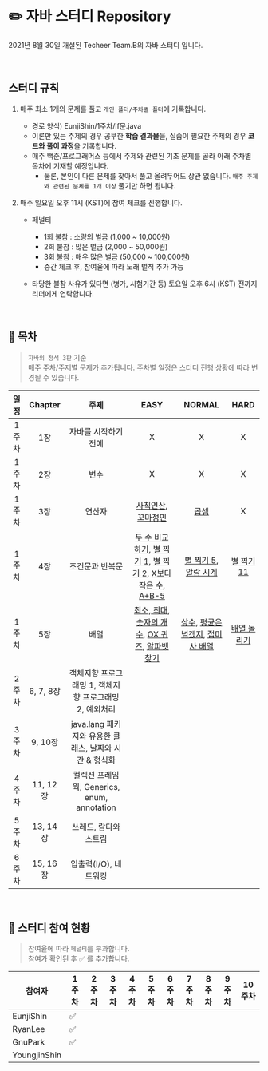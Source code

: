 # :pencil2: **자바 스터디 Repository**
2021년 8월 30일 개설된 Techeer Team.B의 자바 스터디 입니다. 

<br>

## 스터디 규칙
1. 매주 최소 1개의 문제를 풀고 `개인 폴더/주차별 폴더`에 기록합니다.
    - 경로 양식) EunjiShin/1주차/if문.java  
    - 이론만 있는 주제의 경우 공부한 **학습 결과물**을, 실습이 필요한 주제의 경우 **코드와 풀이 과정**을 기록합니다. 
    - 매주 백준/프로그래머스 등에서 주제와 관련된 기초 문제를 골라 아래 주차별 목차에 기재할 예정입니다. 
      - 물론, 본인이 다른 문제를 찾아서 풀고 올려두어도 상관 없습니다. `매주 주제와 관련된 문제를 1개 이상` 풀기만 하면 됩니다. 

2. 매주 일요일 오후 11시 (KST)에 참여 체크를 진행합니다. 
    - 페널티
      - 1회 불참 : 소량의 벌금 (1,000 ~ 10,000원)
      - 2회 불참 : 많은 벌금 (2,000 ~ 50,000원)  
      - 3회 불참 : 매우 많은 벌금 (50,000 ~ 100,000원)
      - 중간 체크 후, 참여율에 따라 노래 벌칙 추가 가능 

    - 타당한 불참 사유가 있다면 (병가, 시험기간 등) 토요일 오후 6시 (KST) 전까지 리더에게 연락합니다. 

<br>

## :closed_book: 목차
> `자바의 정석 3판` 기준 <br>
> 매주 주차/주제별 문제가 추가됩니다. 주차별 일정은 스터디 진행 상황에 따라 변경될 수 있습니다. <br>

|일정|Chapter|주제|EASY|NORMAL|HARD|
|:-:|:-:|:-:|:-:|:-:|:-:|
|1주차|1장|자바를 시작하기 전에|X|X|X|
|1주차|2장|변수|X|X|X|
|1주차|3장|연산자|[사칙연산](https://www.acmicpc.net/problem/10869), [꼬마정민](https://www.acmicpc.net/problem/11382)|[곱셈](https://www.acmicpc.net/problem/2588)|X|
|1주차|4장|조건문과 반복문|[두 수 비교하기](https://www.acmicpc.net/problem/1330), [별 찍기 1](https://www.acmicpc.net/problem/2438), [별 찍기 2](https://www.acmicpc.net/problem/2439), [X보다 작은 수](https://www.acmicpc.net/problem/10871), [A+B-5](https://www.acmicpc.net/problem/10952)|[별 찍기 5](https://www.acmicpc.net/problem/2442), [알람 시계](https://www.acmicpc.net/problem/2884)|[별 찍기 11](https://www.acmicpc.net/problem/2448)|
|1주차|5장|배열|[최소, 최대](https://www.acmicpc.net/problem/10818), [숫자의 개수](https://www.acmicpc.net/problem/2577), [OX 퀴즈](https://www.acmicpc.net/problem/8958), [알파벳 찾기](https://www.acmicpc.net/problem/10809)|[상수](https://www.acmicpc.net/problem/2908), [평균은 넘겠지](https://www.acmicpc.net/problem/4344), [접미사 배열](https://www.acmicpc.net/problem/11656)|[배열 돌리기](https://www.acmicpc.net/problem/16926)|
|2주차|6, 7, 8장|객체지향 프로그래밍 1, 객체지향 프로그래밍 2, 예외처리|
|3주차|9, 10장|java.lang 패키지와 유용한 클래스, 날짜와 시간 & 형식화|
|4주차|11, 12장|컬렉션 프레임웍, Generics, enum, annotation|
|5주차|13, 14장|쓰레드, 람다와 스트림|
|6주차|15, 16장|입출력(I/O), 네트워킹|

<br>

## :orange_book: 스터디 참여 현황
> 참여율에 따라 `페널티`를 부과합니다. <br>
> 참여가 확인된 후 :white_check_mark: 를 추가합니다. 

| 참여자 | 1주차 | 2주차 | 3주차 | 4주차 | 5주차 | 6주차 | 7주차 | 8주차 | 9주차 | 10주차 | 
| --- | --- | --- | --- | --- | --- | --- | --- | --- | --- | --- | 
| EunjiShin |:white_check_mark:||||||||||
| RyanLee |:white_check_mark:||||||||||
| GnuPark |:white_check_mark:||||||||||
| YoungjinShin |||||||||||
